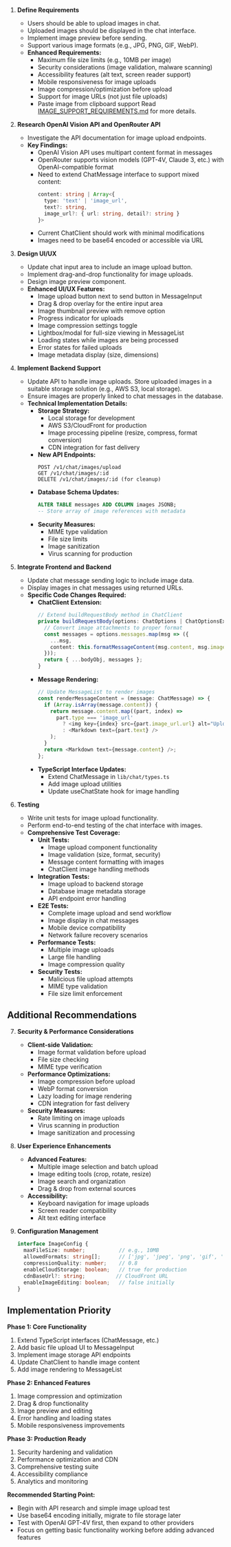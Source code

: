 1. **Define Requirements**
   - Users should be able to upload images in chat.
   - Uploaded images should be displayed in the chat interface.
   - Implement image preview before sending.
   - Support various image formats (e.g., JPG, PNG, GIF, WebP).
   - **Enhanced Requirements:**
     - Maximum file size limits (e.g., 10MB per image)
     - Security considerations (image validation, malware scanning)
     - Accessibility features (alt text, screen reader support)
     - Mobile responsiveness for image uploads
     - Image compression/optimization before upload
     - Support for image URLs (not just file uploads)
     - Paste image from clipboard support
    Read [IMAGE_SUPPORT_REQUIREMENTS.md](docs/IMAGE_SUPPORT_REQUIREMENTS.md) for more details.

2. **Research OpenAI Vision API and OpenRouter API**
   - Investigate the API documentation for image upload endpoints.
   - **Key Findings:**
     - OpenAI Vision API uses multipart content format in messages
     - OpenRouter supports vision models (GPT-4V, Claude 3, etc.) with OpenAI-compatible format
     - Need to extend ChatMessage interface to support mixed content:
       ```typescript
       content: string | Array<{
         type: 'text' | 'image_url',
         text?: string,
         image_url?: { url: string, detail?: string }
       }>
       ```
     - Current ChatClient should work with minimal modifications
     - Images need to be base64 encoded or accessible via URL

3. **Design UI/UX**
   - Update chat input area to include an image upload button.
   - Implement drag-and-drop functionality for image uploads.
   - Design image preview component.
   - **Enhanced UI/UX Features:**
     - Image upload button next to send button in MessageInput
     - Drag & drop overlay for the entire input area
     - Image thumbnail preview with remove option
     - Progress indicator for uploads
     - Image compression settings toggle
     - Lightbox/modal for full-size viewing in MessageList
     - Loading states while images are being processed
     - Error states for failed uploads
     - Image metadata display (size, dimensions)

4. **Implement Backend Support**
   - Update API to handle image uploads. Store uploaded images in a suitable storage solution (e.g., AWS S3, local storage).
   - Ensure images are properly linked to chat messages in the database.
   - **Technical Implementation Details:**
     - **Storage Strategy:**
       - Local storage for development
       - AWS S3/CloudFront for production
       - Image processing pipeline (resize, compress, format conversion)
       - CDN integration for fast delivery
     - **New API Endpoints:**
       ```
       POST /v1/chat/images/upload
       GET /v1/chat/images/:id
       DELETE /v1/chat/images/:id (for cleanup)
       ```
     - **Database Schema Updates:**
       ```sql
       ALTER TABLE messages ADD COLUMN images JSONB;
       -- Store array of image references with metadata
       ```
     - **Security Measures:**
       - MIME type validation
       - File size limits
       - Image sanitization
       - Virus scanning for production

5. **Integrate Frontend and Backend**
   - Update chat message sending logic to include image data.
   - Display images in chat messages using returned URLs.
   - **Specific Code Changes Required:**
     - **ChatClient Extension:**
       ```typescript
       // Extend buildRequestBody method in ChatClient
       private buildRequestBody(options: ChatOptions | ChatOptionsExtended, stream: boolean): any {
         // Convert image attachments to proper format
         const messages = options.messages.map(msg => ({
           ...msg,
           content: this.formatMessageContent(msg.content, msg.images)
         }));
         return { ...bodyObj, messages };
       }
       ```
     - **Message Rendering:**
       ```typescript
       // Update MessageList to render images
       const renderMessageContent = (message: ChatMessage) => {
         if (Array.isArray(message.content)) {
           return message.content.map((part, index) =>
             part.type === 'image_url'
               ? <img key={index} src={part.image_url.url} alt="Uploaded image" />
               : <Markdown text={part.text} />
           );
         }
         return <Markdown text={message.content} />;
       };
       ```
     - **TypeScript Interface Updates:**
       - Extend ChatMessage in `lib/chat/types.ts`
       - Add image upload utilities
       - Update useChatState hook for image handling

6. **Testing**
   - Write unit tests for image upload functionality.
   - Perform end-to-end testing of the chat interface with images.
   - **Comprehensive Test Coverage:**
     - **Unit Tests:**
       - Image upload component functionality
       - Image validation (size, format, security)
       - Message content formatting with images
       - ChatClient image handling methods
     - **Integration Tests:**
       - Image upload to backend storage
       - Database image metadata storage
       - API endpoint error handling
     - **E2E Tests:**
       - Complete image upload and send workflow
       - Image display in chat messages
       - Mobile device compatibility
       - Network failure recovery scenarios
     - **Performance Tests:**
       - Multiple image uploads
       - Large file handling
       - Image compression quality
     - **Security Tests:**
       - Malicious file upload attempts
       - MIME type validation
       - File size limit enforcement

## Additional Recommendations

7. **Security & Performance Considerations**
   - **Client-side Validation:**
     - Image format validation before upload
     - File size checking
     - MIME type verification
   - **Performance Optimizations:**
     - Image compression before upload
     - WebP format conversion
     - Lazy loading for image rendering
     - CDN integration for fast delivery
   - **Security Measures:**
     - Rate limiting on image uploads
     - Virus scanning in production
     - Image sanitization and processing

8. **User Experience Enhancements**
   - **Advanced Features:**
     - Multiple image selection and batch upload
     - Image editing tools (crop, rotate, resize)
     - Image search and organization
     - Drag & drop from external sources
   - **Accessibility:**
     - Keyboard navigation for image uploads
     - Screen reader compatibility
     - Alt text editing interface

9. **Configuration Management**
   ```typescript
   interface ImageConfig {
     maxFileSize: number;           // e.g., 10MB
     allowedFormats: string[];      // ['jpg', 'jpeg', 'png', 'gif', 'webp']
     compressionQuality: number;    // 0.8
     enableCloudStorage: boolean;   // true for production
     cdnBaseUrl?: string;          // CloudFront URL
     enableImageEditing: boolean;   // false initially
   }
   ```

## Implementation Priority

**Phase 1: Core Functionality**
1. Extend TypeScript interfaces (ChatMessage, etc.)
2. Add basic file upload UI to MessageInput
3. Implement image storage API endpoints
4. Update ChatClient to handle image content
5. Add image rendering to MessageList

**Phase 2: Enhanced Features**
1. Image compression and optimization
2. Drag & drop functionality
3. Image preview and editing
4. Error handling and loading states
5. Mobile responsiveness improvements

**Phase 3: Production Ready**
1. Security hardening and validation
2. Performance optimization and CDN
3. Comprehensive testing suite
4. Accessibility compliance
5. Analytics and monitoring

**Recommended Starting Point:**
- Begin with API research and simple image upload test
- Use base64 encoding initially, migrate to file storage later
- Test with OpenAI GPT-4V first, then expand to other providers
- Focus on getting basic functionality working before adding advanced features
